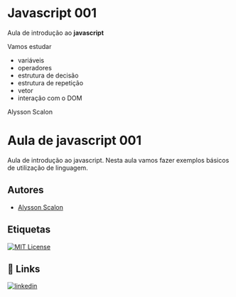 # Javascript 001
 Aula de introdução ao **javascript**

 Vamos estudar
 - variáveis
 - operadores
 - estrutura de decisão
 - estrutura de repetição
 - vetor
 - interação com o DOM

Alysson Scalon


# Aula de javascript 001

Aula de introdução ao javascript. Nesta aula vamos fazer exemplos básicos de utilização de linguagem.

## Autores

- [Alysson Scalon](https://github.com/Alyzun/javascript001)


## Etiquetas

[![MIT License](https://img.shields.io/badge/License-MIT-green.svg)](https://choosealicense.com/licenses/mit/)


## 🔗 Links

[![linkedin](https://img.shields.io/badge/linkedin-0A66C2?style=for-the-badge&logo=linkedin&logoColor=white)](https://www.linkedin.com/)